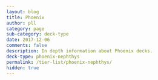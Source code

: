```yaml
---
layout: blog
title: Phoenix
author: pll
category: page
sub-category: deck-type
date: 2017-12-06
comments: false
description: In depth information about Phoenix decks.
deck-type: phoenix-nephthys
permalink: /tier-list/phoenix-nephthys/ 
hidden: true
---
```








